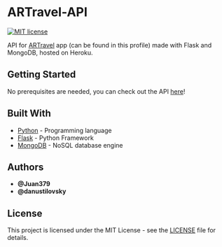 # ARTravel-API

[![MIT license](https://img.shields.io/badge/License-MIT-blue.svg)](https://mit-license.org/)

API for [ARTravel](https://github.com/juansjimenez/ARTravel) app (can be found in this profile) made with Flask and MongoDB, hosted on Heroku.

## Getting Started

No prerequisites are needed, you can check out the API [here](https://artravel-api.herokuapp.com/)!

## Built With

* [Python](https://www.python.org/) - Programming language
* [Flask](https://flask.palletsprojects.com/en/1.1.x/) - Python Framework
* [MongoDB](https://www.mongodb.com/) - NoSQL database engine

## Authors

* **@Juan379** 
* **@danustilovsky**

## License

This project is licensed under the MIT License - see the [LICENSE](LICENSE) file for details.
